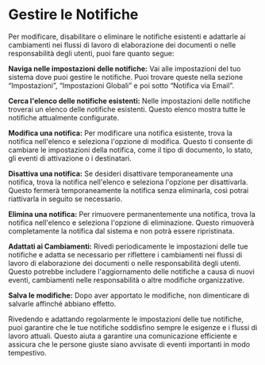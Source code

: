 # Gestire le Notifiche

Per modificare, disabilitare o eliminare le notifiche esistenti e adattarle ai cambiamenti nei flussi di lavoro di elaborazione dei documenti o nelle responsabilità degli utenti, puoi fare quanto segue:

**Naviga nelle impostazioni delle notifiche:** Vai alle impostazioni del tuo sistema dove puoi gestire le notifiche. Puoi trovare queste nella sezione “Impostazioni”, “Impostazioni Globali” e poi sotto “Notifica via Email”.

**Cerca l'elenco delle notifiche esistenti:** Nelle impostazioni delle notifiche troverai un elenco delle notifiche esistenti. Questo elenco mostra tutte le notifiche attualmente configurate.

**Modifica una notifica:** Per modificare una notifica esistente, trova la notifica nell'elenco e seleziona l'opzione di modifica. Questo ti consente di cambiare le impostazioni della notifica, come il tipo di documento, lo stato, gli eventi di attivazione o i destinatari.

**Disattiva una notifica:** Se desideri disattivare temporaneamente una notifica, trova la notifica nell'elenco e seleziona l'opzione per disattivarla. Questo fermerà temporaneamente la notifica senza eliminarla, così potrai riattivarla in seguito se necessario.

**Elimina una notifica:** Per rimuovere permanentemente una notifica, trova la notifica nell'elenco e seleziona l'opzione di eliminazione. Questo rimuoverà completamente la notifica dal sistema e non potrà essere ripristinata.

**Adattati ai Cambiamenti:** Rivedi periodicamente le impostazioni delle tue notifiche e adatta se necessario per riflettere i cambiamenti nei flussi di lavoro di elaborazione dei documenti o nelle responsabilità degli utenti. Questo potrebbe includere l'aggiornamento delle notifiche a causa di nuovi eventi, cambiamenti nelle responsabilità o altre modifiche organizzative.

**Salva le modifiche:** Dopo aver apportato le modifiche, non dimenticare di salvarle affinché abbiano effetto.

Rivedendo e adattando regolarmente le impostazioni delle tue notifiche, puoi garantire che le tue notifiche soddisfino sempre le esigenze e i flussi di lavoro attuali. Questo aiuta a garantire una comunicazione efficiente e assicura che le persone giuste siano avvisate di eventi importanti in modo tempestivo.
